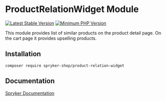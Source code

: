 # ProductRelationWidget Module
[![Latest Stable Version](https://poser.pugx.org/spryker-shop/product-relation-widget/v/stable.svg)](https://packagist.org/packages/spryker-shop/product-relation-widget)
[![Minimum PHP Version](https://img.shields.io/badge/php-%3E%3D%208.1-8892BF.svg)](https://php.net/)

This module provides list of similar products on the product detail page. On the cart page it provides upselling products.

## Installation

```
composer require spryker-shop/product-relation-widget
```

## Documentation

[Spryker Documentation](https://docs.spryker.com)
